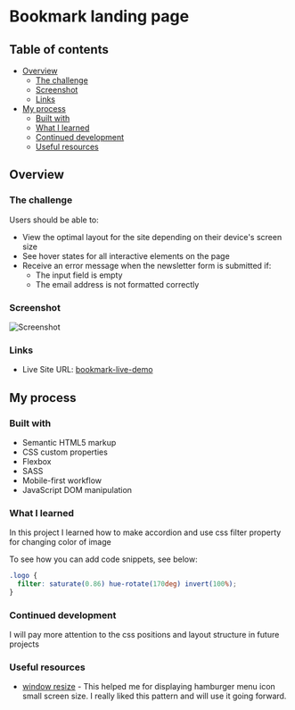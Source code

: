 # Bookmark landing page

## Table of contents

- [Overview](#overview)
  - [The challenge](#the-challenge)
  - [Screenshot](#screenshot)
  - [Links](#links)
- [My process](#my-process)
  - [Built with](#built-with)
  - [What I learned](#what-i-learned)
  - [Continued development](#continued-development)
  - [Useful resources](#useful-resources)

## Overview

### The challenge

Users should be able to:

- View the optimal layout for the site depending on their device's screen size
- See hover states for all interactive elements on the page
- Receive an error message when the newsletter form is submitted if:
  - The input field is empty
  - The email address is not formatted correctly

### Screenshot

![Screenshot](./screenshot/screenshot.jpg)

### Links

- Live Site URL: [bookmark-live-demo](https://your-live-site-url.com)

## My process

### Built with

- Semantic HTML5 markup
- CSS custom properties
- Flexbox
- SASS
- Mobile-first workflow
- JavaScript DOM manipulation

### What I learned

In this project I learned how to make accordion and use css filter property for changing color of image

To see how you can add code snippets, see below:

```css
.logo {
  filter: saturate(0.86) hue-rotate(170deg) invert(100%);
}
```

### Continued development

I will pay more attention to the css positions and layout structure in future projects

### Useful resources

- [window resize](https://developer.mozilla.org/en-US/docs/Web/API/Window/resize_event) - This helped me for displaying hamburger menu icon small screen size. I really liked this pattern and will use it going forward.

